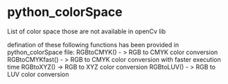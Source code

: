 # python_colorSpace
List of color space those are not available in openCv lib

defination of these following functions has been provided in python_colorSpace file:
RGBtoCMYK() - > RGB to CMYK color conversion
RGBtoCMYKfast() - > RGB to CMYK color conversion with faster execution time
RGBtoXYZ() -> RGB to XYZ color conversion
RGBtoLUV() - > RGB to LUV color conversion
